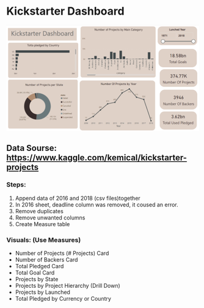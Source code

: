 # Kickstarter Dashboard
![logo](https://github.com/sohilamohey/Power-BI-Projects/blob/main/Kickstarter/Kickstarter.png)
## Data Sourse: https://www.kaggle.com/kemical/kickstarter-projects
### Steps:
1. Append data of 2016 and 2018 (csv files)together
2. In 2016 sheet, deadline column was removed, it coused an error.
3. Remove duplicates
4. Remove unwanted columns
5. Create Measure table

### Visuals: (Use Measures)
- Number of Projects (# Projects) Card
- Number of Backers Card
- Total Pledged Card
- Total Goal Card
- Projects by State
- Projects by Project Hierarchy (Drill Down)
- Projects by Launched
- Total Pledged by Currency or Country